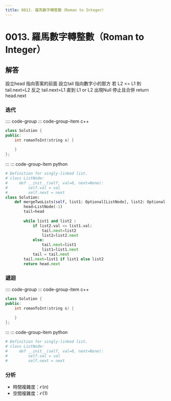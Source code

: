 ```yaml
---
title: 0013. 羅馬數字轉整數（Roman to Integer）
---
```


# 0013. 羅馬數字轉整數（Roman to Integer）

## 解答
設立head 指向答案的前面
設立tail 指向數字小的那方
若 L2 <= L1 則 tail.next=L2
反之  tail.next=L1
直到 L1 or L2 出現Null 停止且合併
return head.next
         
### 迭代

:::: code-group
::: code-group-item c++

``` cpp
class Solution {
public:
    int romanToInt(string s) {
  
    }
};
```

:::
::: code-group-item python

``` python
# Definition for singly-linked list.
# class ListNode:
#     def __init__(self, val=0, next=None):
#         self.val = val
#         self.next = next
class Solution:
    def mergeTwoLists(self, list1: Optional[ListNode], list2: Optional[ListNode]) -> Optional[ListNode]:
        head=ListNode(-1)
        tail=head
        
        while list1 and list2 :
            if list2.val <= list1.val:
                tail.next=list2
                list2=list2.next
            else:
                tail.next=list1
                list1=list1.next
            tail = tail.next
        tail.next=list1 if list1 else list2
        return head.next
```

### 遞迴


:::: code-group
::: code-group-item c++

``` cpp
class Solution {
public:
    int romanToInt(string s) {
  
    }
};
```

:::
::: code-group-item python

``` python
# Definition for singly-linked list.
# class ListNode:
#     def __init__(self, val=0, next=None):
#         self.val = val
#         self.next = next

```

### 分析

- 時間複雜度：$\mathcal{O}(n)$
- 空間複雜度：$\mathcal{O}(1)$